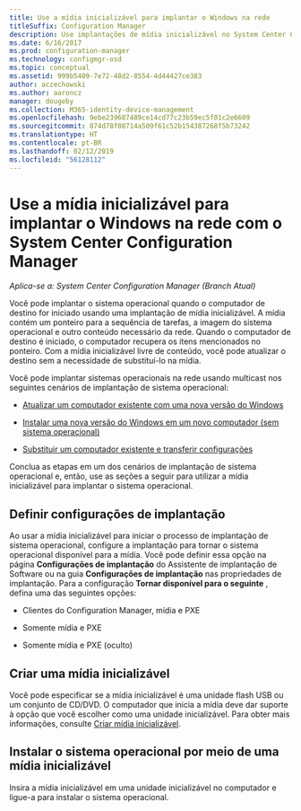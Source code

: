 ```yaml
---
title: Use a mídia inicializável para implantar o Windows na rede
titleSuffix: Configuration Manager
description: Use implantações de mídia inicializável no System Center Configuration Manager para implantar o sistema operacional quando o computador de destino iniciar.
ms.date: 6/16/2017
ms.prod: configuration-manager
ms.technology: configmgr-osd
ms.topic: conceptual
ms.assetid: 999b5409-7e72-48d2-8554-4d44427ce383
author: aczechowski
ms.author: aaroncz
manager: dougeby
ms.collection: M365-identity-device-management
ms.openlocfilehash: 9ebe239687489ce14cd77c23b59ec5f01c2e6609
ms.sourcegitcommit: 874d78f08714a509f61c52b154387268f5b73242
ms.translationtype: HT
ms.contentlocale: pt-BR
ms.lasthandoff: 02/12/2019
ms.locfileid: "56128112"
---
```

# <a name="use-bootable-media-to-deploy-windows-over-the-network-with-system-center-configuration-manager"></a>Use a mídia inicializável para implantar o Windows na rede com o System Center Configuration Manager

*Aplica-se a: System Center Configuration Manager (Branch Atual)*

Você pode implantar o sistema operacional quando o computador de destino for iniciado usando uma implantação de mídia inicializável. A mídia contém um ponteiro para a sequência de tarefas, a imagem do sistema operacional e outro conteúdo necessário da rede. Quando o computador de destino é iniciado, o computador recupera os itens mencionados no ponteiro. Com a mídia inicializável livre de conteúdo, você pode atualizar o destino sem a necessidade de substituí-lo na mídia.

Você pode implantar sistemas operacionais na rede usando multicast nos seguintes cenários de implantação de sistema operacional:

-   [Atualizar um computador existente com uma nova versão do Windows](refresh-an-existing-computer-with-a-new-version-of-windows.md)

-   [Instalar uma nova versão do Windows em um novo computador (sem sistema operacional)](install-new-windows-version-new-computer-bare-metal.md)  

-   [Substituir um computador existente e transferir configurações](replace-an-existing-computer-and-transfer-settings.md)  

Conclua as etapas em um dos cenários de implantação de sistema operacional e, então, use as seções a seguir para utilizar a mídia inicializável para implantar o sistema operacional.  

## <a name="configure-deployment-settings"></a>Definir configurações de implantação  
Ao usar a mídia inicializável para iniciar o processo de implantação de sistema operacional, configure a implantação para tornar o sistema operacional disponível para a mídia. Você pode definir essa opção na página **Configurações de implantação** do Assistente de implantação de Software ou na guia **Configurações de implantação** nas propriedades de implantação. Para a configuração **Tornar disponível para o seguinte** , defina uma das seguintes opções:

-   Clientes do Configuration Manager, mídia e PXE

-   Somente mídia e PXE

-   Somente mídia e PXE (oculto)

## <a name="create-the-bootable-media"></a>Criar uma mídia inicializável
Você pode especificar se a mídia inicializável é uma unidade flash USB ou um conjunto de CD/DVD. O computador que inicia a mídia deve dar suporte à opção que você escolher como uma unidade inicializável. Para obter mais informações, consulte [Criar mídia inicializável](create-bootable-media.md).  

##  <a name="BKMK_Deploy"></a> Instalar o sistema operacional por meio de uma mídia inicializável  
Insira a mídia inicializável em uma unidade inicializável no computador e ligue-a para instalar o sistema operacional.
